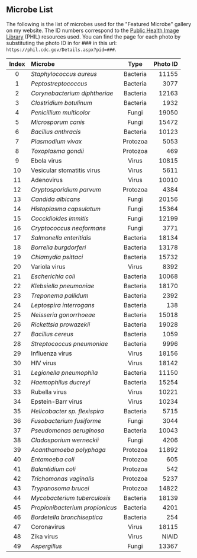 ## Microbe List ##

The following is the list of microbes used for the "Featured Microbe" gallery on my website. The ID numbers correspond to the [Public Health Image Library](https://phil.cdc.gov) (PHIL) resources used. You can find the page for each photo by substituting the photo ID in for ### in this url: ```https://phil.cdc.gov/Details.aspx?pid=###```.  

|  Index |            Microbe            |  Type  | Photo ID |  
|:------:|:------------------------------|:------:|---------:|  
|    0   |_Staphylococcus aureus_        |Bacteria|   11155  |   
|    1   |_Peptostreptococcus_           |Bacteria|    3077  |  
|    2   |_Corynebacterium diphtheriae_  |Bacteria|   12163  |  
|    3   |_Clostridium botulinum_        |Bacteria|    1932  |  
|    4   |_Penicillium multicolor_       |Fungi   |   19050  |  
|    5   |_Microsporum canis_            |Fungi   |   15472  |  
|    6   |_Bacillus anthracis_           |Bacteria|   10123  |  
|    7   |_Plasmodium vivax_             |Protozoa|    5053  |    
|    8   |_Toxoplasma gondii_            |Protozoa|     469  |    
|    9   | Ebola virus                   |Virus   |   10815  |  
|   10   |Vesicular stomatitis virus     |Virus   |    5611  |  
|   11   |Adenovirus                     |Virus   |   10010  |  
|   12   |_Cryptosporidium parvum_       |Protozoa|    4384  |  
|   13   |_Candida albicans_             |Fungi   |   20156  |    
|   14   |_Histoplasma capsulatum_       |Fungi   |   15364  |  
|   15   |_Coccidioides immitis_         |Fungi   |   12199  |  
|   16   |_Cryptococcus neoformans_      |Fungi   |    3771  |  
|   17   |_Salmonella enteritidis_       |Bacteria|   18134  |  
|   18   |_Borrelia burgdorferi_         |Bacteria|   13178  |  
|   19   |_Chlamydia psittaci_           |Bacteria|   15732  |  
|   20   |Variola virus                  |Virus   |    8392  |  
|   21   |_Escherichia coli_             |Bacteria|   10068  |  
|   22   |_Klebsiella pneumoniae_        |Bacteria|   18170  |  
|   23   |_Treponema pallidum_           |Bacteria|    2392  |  
|   24   |_Leptospira interrogans_       |Bacteria|     138  |  
|   25   |_Neisseria gonorrhoeae_        |Bacteria|   15018  |  
|   26   |_Rickettsia prowazekii_        |Bacteria|   19028  |  
|   27   |_Bacillus cereus_              |Bacteria|    1059  |  
|   28   |_Streptococcus pneumoniae_     |Bacteria|    9996  |  
|   29   |Influenza virus                |Virus   |   18156  |  
|   30   |HIV virus                      |Virus   |   18142  |  
|   31   |_Legionella pneumophila_       |Bacteria|   11150  |  
|   32   |_Haemophilus ducreyi_          |Bacteria|   15254  |  
|   33   |Rubella virus                  |Virus   |   10221  |  
|   34   |Epstein-Barr virus             |Virus   |   10234  |  
|   35   |_Helicobacter sp. flexispira_  |Bacteria|    5715  |  
|   36   |_Fusobacterium fusiforme_      |Fungi   |    3044  |  
|   37   |_Pseudomonas aeruginosa_       |Bacteria|   10043  |  
|   38   |_Cladosporium werneckii_       |Fungi   |    4206  |  
|   39   |_Acanthamoeba polyphaga_       |Protozoa|   11892  |  
|   40   |_Entamoeba coli_               |Protozoa|     605  |  
|   41   |_Balantidium coli_             |Protozoa|     542  |  
|   42   |_Trichomonas vaginalis_        |Protozoa|    5237  |  
|   43   |_Trypanosoma brucei_           |Protozoa|   14822  |  
|   44   |_Mycobacterium tuberculosis_   |Bacteria|   18139  |  
|   45   |_Propionibacterium propionicus_|Bacteria|    4201  |  
|   46   |_Bordetella bronchiseptica_    |Bacteria|     254  |  
|   47   |Coronavirus                    |Virus   |   18115  |  
|   48   |Zika virus                     |Virus   |   NIAID  |  
|   49   |_Aspergillus_                  |Fungi   |   13367  |  
